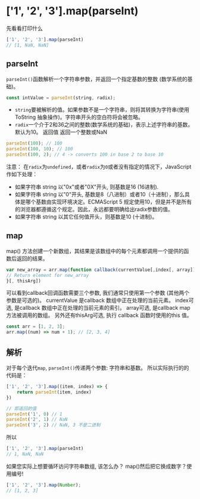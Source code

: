 # ['1', '2', '3'].map(parseInt)

先看看打印什么

```js
['1', '2', '3'].map(parseInt)
// [1, NaN, NaN]
```

## parseInt

`parseInt()`函数解析一个字符串参数，并返回一个指定基数的整数 (数学系统的基础)。

```js
const intValue = parseInt(string, radix);
```
- `string`要被解析的值。如果参数不是一个字符串，则将其转换为字符串(使用 ToString 抽象操作)。字符串开头的空白符将会被忽略。
- `radix`一个介于2和36之间的整数(数学系统的基础)，表示上述字符串的基数。默认为10。 返回值 返回一个整数或NaN

```js
parseInt(100); // 100
parseInt(100, 10); // 100
parseInt(100, 2); // 4 -> converts 100 in base 2 to base 10
```

注意： 在`radix`为`undefined`，或者`radix`为`0`或者没有指定的情况下，JavaScript 作如下处理：

- 如果字符串 string 以"0x"或者"0X"开头, 则基数是16 (16进制).
- 如果字符串 string 以"0"开头, 基数是8（八进制）或者10（十进制），那么具体是哪个基数由实现环境决定。ECMAScript 5 规定使用10，但是并不是所有的浏览器都遵循这个规定。因此，永远都要明确给出radix参数的值。
- 如果字符串 string 以其它任何值开头，则基数是10 (十进制)。


## map

map() 方法创建一个新数组，其结果是该数组中的每个元素都调用一个提供的函数后返回的结果。

```js
var new_array = arr.map(function callback(currentValue[,index[, array]]) {
// Return element for new_array
}[, thisArg])
```
可以看到callback回调函数需要三个参数, 我们通常只使用第一个参数 (其他两个参数是可选的)。 currentValue 是callback 数组中正在处理的当前元素。 index可选, 是callback 数组中正在处理的当前元素的索引。 array可选, 是callback map 方法被调用的数组。 另外还有thisArg可选, 执行 callback 函数时使用的this 值。

```js
const arr = [1, 2, 3];
arr.map((num) => num + 1); // [2, 3, 4]
```

## 解析

对于每个迭代`map`, `parseInt()`传递两个参数: 字符串和基数。 所以实际执行的的代码是：

```js
['1', '2', '3'].map((item, index) => {
	return parseInt(item, index)
})

// 即返回的值
parseInt('1', 0) // 1
parseInt('2', 1) // NaN
parseInt('3', 2) // NaN, 3 不是二进制
```

所以

```js
['1', '2', '3'].map(parseInt)
// 1, NaN, NaN
```

如果您实际上想要循环访问字符串数组, 该怎么办？ map()然后把它换成数字？使用编号!

```js
['1', '2', '3'].map(Number);
// [1, 2, 3]
```